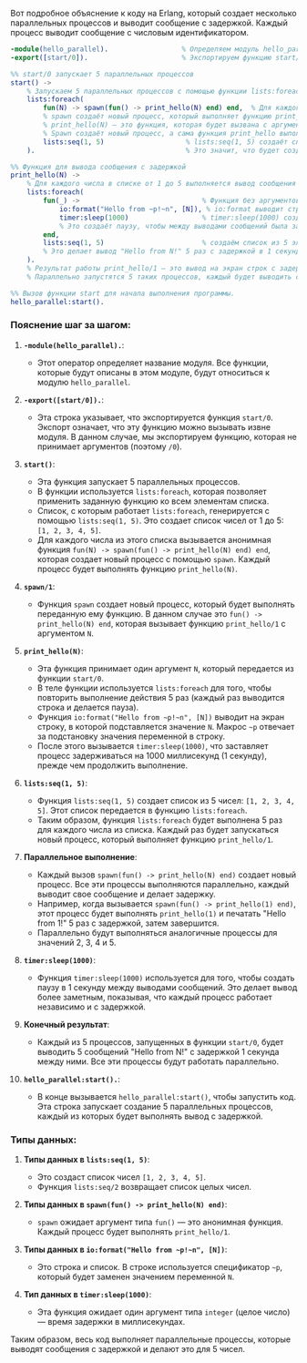 Вот подробное объяснение к коду на Erlang, который создает несколько параллельных процессов и выводит сообщение с задержкой. Каждый процесс выводит сообщение с числовым идентификатором.

```erlang
-module(hello_parallel).                  % Определяем модуль hello_parallel.
-export([start/0]).                       % Экспортируем функцию start/0, которая не принимает аргументов.

%% start/0 запускает 5 параллельных процессов
start() -> 
    % Запускаем 5 параллельных процессов с помощью функции lists:foreach
    lists:foreach(
        fun(N) -> spawn(fun() -> print_hello(N) end) end,  % Для каждого значения N от 1 до 5 выполняется spawn:
        % spawn создаёт новый процесс, который выполняет функцию print_hello(N).
        % print_hello(N) — это функция, которая будет вызвана с аргументом N в каждом параллельном процессе.
        % Spawn создаёт новый процесс, а сама функция print_hello выполняет вывод сообщения.
        lists:seq(1, 5)                    % lists:seq(1, 5) создаёт список чисел от 1 до 5.
    ).                                     % Это значит, что будет создано 5 процессов, каждый с разным значением N.

%% Функция для вывода сообщения с задержкой
print_hello(N) -> 
    % Для каждого числа в списке от 1 до 5 выполняется вывод сообщения с задержкой.
    lists:foreach( 
        fun(_) ->                              % Функция без аргументов (функция-помощник для выполнения задачи).
            io:format("Hello from ~p!~n", [N]), % io:format выводит строку "Hello from N!", где N — это число, переданное в print_hello.
            timer:sleep(1000)                  % timer:sleep(1000) создаёт задержку в 1000 миллисекунд (1 секунда).
            % Это создаёт паузу, чтобы между выводами сообщений была задержка.
        end, 
        lists:seq(1, 5)                        % создаём список из 5 элементов от 1 до 5.
        % Это делает вывод "Hello from N!" 5 раз с задержкой в 1 секунду между выводами.
    ). 
    % Результат работы print_hello/1 — это вывод на экран строк с задержкой, после чего процесс завершает свою работу.
    % Параллельно запустятся 5 таких процессов, каждый будет выводить свои строки.

%% Вызов функции start для начала выполнения программы.
hello_parallel:start().
```

### Пояснение шаг за шагом:

1. **`-module(hello_parallel).`**:
    - Этот оператор определяет название модуля. Все функции, которые будут описаны в этом модуле, будут относиться к модулю `hello_parallel`.

2. **`-export([start/0]).`**:
    - Эта строка указывает, что экспортируется функция `start/0`. Экспорт означает, что эту функцию можно вызывать извне модуля. В данном случае, мы экспортируем функцию, которая не принимает аргументов (поэтому `/0`).

3. **`start()`**:
    - Эта функция запускает 5 параллельных процессов.
    - В функции используется `lists:foreach`, которая позволяет применить заданную функцию ко всем элементам списка.
    - Список, с которым работает `lists:foreach`, генерируется с помощью `lists:seq(1, 5)`. Это создает список чисел от 1 до 5: `[1, 2, 3, 4, 5]`.
    - Для каждого числа из этого списка вызывается анонимная функция `fun(N) -> spawn(fun() -> print_hello(N) end) end`, которая создает новый процесс с помощью `spawn`. Каждый процесс будет выполнять функцию `print_hello(N)`.

4. **`spawn/1`**:
    - Функция `spawn` создает новый процесс, который будет выполнять переданную ему функцию. В данном случае это `fun() -> print_hello(N) end`, которая вызывает функцию `print_hello/1` с аргументом `N`.

5. **`print_hello(N)`**:
    - Эта функция принимает один аргумент `N`, который передается из функции `start/0`.
    - В теле функции используется `lists:foreach` для того, чтобы повторить выполнение действия 5 раз (каждый раз выводится строка и делается пауза).
    - Функция `io:format("Hello from ~p!~n", [N])` выводит на экран строку, в которой подставляется значение `N`. Макрос `~p` отвечает за подстановку значения переменной в строку.
    - После этого вызывается `timer:sleep(1000)`, что заставляет процесс задерживаться на 1000 миллисекунд (1 секунду), прежде чем продолжить выполнение.

6. **`lists:seq(1, 5)`**:
    - Функция `lists:seq(1, 5)` создает список из 5 чисел: `[1, 2, 3, 4, 5]`. Этот список передается в функцию `lists:foreach`.
    - Таким образом, функция `lists:foreach` будет выполнена 5 раз для каждого числа из списка. Каждый раз будет запускаться новый процесс, который выполняет функцию `print_hello/1`.

7. **Параллельное выполнение**:
    - Каждый вызов `spawn(fun() -> print_hello(N) end)` создает новый процесс. Все эти процессы выполняются параллельно, каждый выводит свое сообщение и делает задержку.
    - Например, когда вызывается `spawn(fun() -> print_hello(1) end)`, этот процесс будет выполнять `print_hello(1)` и печатать "Hello from 1!" 5 раз с задержкой, затем завершится.
    - Параллельно будут выполняться аналогичные процессы для значений 2, 3, 4 и 5.

8. **`timer:sleep(1000)`**:
    - Функция `timer:sleep(1000)` используется для того, чтобы создать паузу в 1 секунду между выводами сообщений. Это делает вывод более заметным, показывая, что каждый процесс работает независимо и с задержкой.

9. **Конечный результат**:
    - Каждый из 5 процессов, запущенных в функции `start/0`, будет выводить 5 сообщений "Hello from N!" с задержкой 1 секунда между ними. Все эти процессы будут работать параллельно.

10. **`hello_parallel:start().`**:
    - В конце вызывается `hello_parallel:start()`, чтобы запустить код. Эта строка запускает создание 5 параллельных процессов, каждый из которых будет выполнять вывод с задержкой.

### Типы данных:

1. **Типы данных в `lists:seq(1, 5)`**:
    - Это создаст список чисел `[1, 2, 3, 4, 5]`.
    - Функция `lists:seq/2` возвращает список целых чисел.

2. **Типы данных в `spawn(fun() -> print_hello(N) end)`**:
    - `spawn` ожидает аргумент типа `fun()` — это анонимная функция. Каждый процесс будет выполнять `print_hello/1`.

3. **Типы данных в `io:format("Hello from ~p!~n", [N])`**:
    - Это строка и список. В строке используется спецификатор `~p`, который будет заменен значением переменной `N`.

4. **Тип данных в `timer:sleep(1000)`**:
    - Эта функция ожидает один аргумент типа `integer` (целое число) — время задержки в миллисекундах.

Таким образом, весь код выполняет параллельные процессы, которые выводят сообщения с задержкой и делают это для 5 чисел.